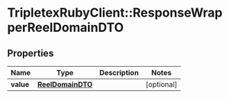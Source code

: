 # TripletexRubyClient::ResponseWrapperReelDomainDTO

## Properties
Name | Type | Description | Notes
------------ | ------------- | ------------- | -------------
**value** | [**ReelDomainDTO**](ReelDomainDTO.md) |  | [optional] 


